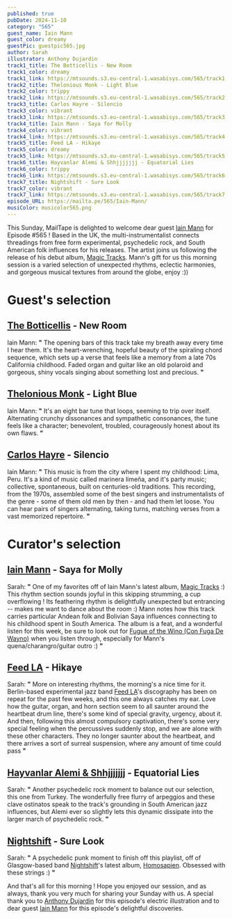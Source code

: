 ```yaml
---
published: true
pubDate: 2024-11-10
category: "565"
guest_name: Iain Mann
guest_color: dreamy
guestPic: guestpic565.jpg
author: Sarah
illustrator: Anthony Dujardin
track1_title: The Botticellis - New Room
track1_color: dreamy
track1_link: https://mtsounds.s3.eu-central-1.wasabisys.com/565/track1.mp3
track2_title: Thelonious Monk - Light Blue
track2_color: trippy
track2_link: https://mtsounds.s3.eu-central-1.wasabisys.com/565/track2.mp3
track3_title: Carlos Hayre - Silencio
track3_color: vibrant
track3_link: https://mtsounds.s3.eu-central-1.wasabisys.com/565/track3.mp3
track4_title: Iain Mann - Saya for Molly
track4_color: vibrant
track4_link: https://mtsounds.s3.eu-central-1.wasabisys.com/565/track4.mp3
track5_title: Feed LA - Hikaye
track5_color: dreamy
track5_link: https://mtsounds.s3.eu-central-1.wasabisys.com/565/track5.mp3
track6_title: Hayvanlar Alemi & Shhjjjjjjj - Equatorial Lies
track6_color: trippy
track6_link: https://mtsounds.s3.eu-central-1.wasabisys.com/565/track6.mp3
track7_title: Nightshift - Sure Look
track7_color: vibrant
track7_link: https://mtsounds.s3.eu-central-1.wasabisys.com/565/track7.mp3
episode_URL: https://mailta.pe/565/Iain-Mann/
musiColor: musicolor565.png
---
```

This Sunday, MailTape is delighted to welcome dear guest [Iain Mann](https://iainmann.bandcamp.com/album/magic-tracks) for Episode #565 ! Based in the UK, the multi-instrumentalist connects threadings from free form experimental, psychedelic rock, and South American folk influences for his releases. The artist joins us following the release of his debut album, [Magic Tracks](https://iainmann.bandcamp.com/album/magic-tracks). Mann's gift for us this morning session is a varied selection of unexpected rhythms, eclectic harmonies, and gorgeous musical textures from around the globe, enjoy :))

# Guest's selection

## [The Botticellis](https://thebotticellis.bandcamp.com/album/old-home-movies) - New Room

 Iain Mann: **"** The opening bars of this track take my breath away every time I hear them. It's the heart-wrenching, hopeful beauty of the spiraling chord sequence, which sets up a verse that feels like a memory from a late 70s California childhood. Faded organ and guitar like an old polaroid and gorgeous, shiny vocals singing about something lost and precious. **"** 

## [Thelonious Monk](https://www.discogs.com/artist/145256-Thelonious-Monk?srsltid=AfmBOoqcpsyX_PLPMPrhL8PEmL5sfzfLoA8lLJtqt4YX0xzrkes8ak4W) - Light Blue

 Iain Mann: **"** It's an eight bar tune that loops, seeming to trip over itself. Alternating crunchy dissonances and sympathetic consonances, the tune feels like a character; benevolent, troubled, courageously honest about its own flaws. **"** 

## [Carlos Hayre](https://www.discogs.com/artist/1720967-Carlos-Hayre?srsltid=AfmBOoq-LB1QoNQL4VYZZFvEM7KO_jFt6fBl150x360LQnE7Xxmr4A79) - Silencio

 Iain Mann: **"** This music is from the city where I spent my childhood: Lima, Peru. It's a kind of music called marinera limeña, and it's party music; collective, spontaneous, built on centuries-old traditions. This recording, from the 1970s, assembled some of the best singers and instrumentalists of the genre - some of them old men by then - and had them let loose. You can hear pairs of singers alternating, taking turns, matching verses from a vast memorized repertoire. **"** 

# Curator's selection

## [Iain Mann](https://iainmann.bandcamp.com/album/magic-tracks) - Saya for Molly

 Sarah: **"** One of my favorites off of Iain Mann's latest album, [Magic Tracks](https://iainmann.bandcamp.com/album/magic-tracks) :) This rhythm section sounds joyful in this skipping strumming, a cup overflowing ! Its feathering rhythm is delightfully unexpected but entrancing -- makes me want to dance about the room :) Mann notes how this track carries particular Andean folk and Bolivian Saya influences connecting to his childhood spent in South America. The album is a feat, and a wonderful listen for this week, be sure to look out for [Fugue of the Wino (Con Fuga De Wayno)](https://iainmann.bandcamp.com/album/magic-tracks) when you listen through, especially for Mann's quena/charangro/guitar outro :) **"** 

## [Feed LA](https://waxthematique.bandcamp.com/album/feed-la-2) - Hikaye

 Sarah: **"** More on interesting rhythms, the morning's a nice time for it. Berlin-based experimental jazz band [Feed LA](https://waxthematique.bandcamp.com/album/feed-la-2)'s discography has been on repeat for the past few weeks, and this one always catches my ear. Love how the guitar, organ, and horn section seem to all saunter around the heartbeat drum line, there's some kind of special gravity, urgency, about it. And then, following this almost compulsory captivation, there's some very special feeling when the percussives suddenly stop, and we are alone with these other characters. They no longer saunter about the heartbeat, and there arrives a sort of surreal suspension, where any amount of time could pass **"** 

## [Hayvanlar Alemi & Shhjjjjjjj](https://hayvanlaralemi.bandcamp.com/album/alt-n-ser-venler-15-golden-adventures) - Equatorial Lies

 Sarah: **"** Another psychedelic rock moment to balance out our selection, this one from Turkey. The wonderfully free flurry of arpeggios and these clave ostinatos speak to the track's grounding in South American jazz influences, but Alemi ever so slightly lets this dynamic dissipate into the larger march of psychedelic rock. **"** 

## [Nightshift](https://nightshiftgroup.bandcamp.com/) - Sure Look

 Sarah: **"** A psychedelic punk moment to finish off this playlist, off of Glasgow-based band [Nightshift](https://nightshiftgroup.bandcamp.com/)'s latest album, [Homosapien](https://nightshiftgroup.bandcamp.com/album/homosapien). Obsessed with these strings :) **"** 

And that's all for this morning ! Hope you enjoyed our session, and as always, thank you very much for sharing your Sunday with us. A special thank you to [Anthony Dujardin](https://x.com/anthonydujardi3) for this episode's electric illustration and to dear guest [Iain Mann](https://iainmann.bandcamp.com/album/magic-tracks) for this episode's delightful discoveries.
